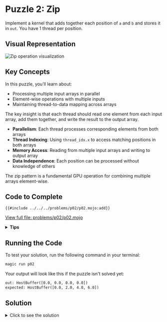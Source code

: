 # Puzzle 2: Zip

Implement a kernel that adds together each position of `a` and `b` and stores it in `out`.
You have 1 thread per position.

## Visual Representation

![Zip operation visualization](https://raw.githubusercontent.com/srush/GPU-Puzzles/main/GPU_puzzlers_files/GPU_puzzlers_17_1.svg)

## Key Concepts

In this puzzle, you'll learn about:
- Processing multiple input arrays in parallel
- Element-wise operations with multiple inputs
- Maintaining thread-to-data mapping across arrays

The key insight is that each thread should read one element from each input array, add them together, and write the result to the output array.

- **Parallelism**: Each thread processes corresponding elements from both arrays
- **Thread Indexing**: Using `thread_idx.x` to access matching positions in both arrays
- **Memory Access**: Reading from multiple input arrays and writing to output array
- **Data Independence**: Each position can be processed without knowledge of others

The zip pattern is a fundamental GPU operation for combining multiple arrays element-wise.

## Code to Complete

```mojo
{{#include ../../../problems/p02/p02.mojo:add}}
```
<a href="../../../problems/p02/p02.mojo" class="filename">View full file: problems/p02/p02.mojo</a>

<details>
<summary><strong>Tips</strong></summary>

<div class="solution-tips">

1. Each thread needs to access the same position in both input arrays
2. Use the same thread index (`local_i`) to read from both arrays

</div>
</details>

## Running the Code

To test your solution, run the following command in your terminal:

```bash
magic run p02
```

Your output will look like this if the puzzle isn't solved yet:
```txt
out: HostBuffer([0.0, 0.0, 0.0, 0.0])
expected: HostBuffer([0.0, 2.0, 4.0, 6.0])
```

## Solution

<details>
<summary>Click to see the solution</summary>

```mojo
{{#include ../../../solutions/p02/p02.mojo:add_solution}}
```

<div class="solution-explanation">

This solution:

- Uses `local_i` (thread index) to access corresponding elements in both arrays
- Adds the values from arrays `a` and `b`
- Stores the result in the output array

</div>
</details>
